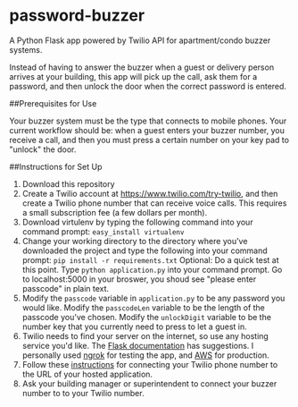 # password-buzzer
A Python Flask app powered by Twilio API for apartment/condo buzzer systems. 

Instead of having to answer the buzzer when a guest or delivery person arrives at your building, this app will pick up the call, ask them for a password, and then unlock the door when the correct password is entered. 

##Prerequisites for Use

Your buzzer system must be the type that connects to mobile phones. Your current workflow should be: when a guest enters your buzzer number, you receive a call, and then you must press a certain number on your key pad to "unlock" the door. 

##Instructions for Set Up

1. Download this repository
2. Create a Twilio account at https://www.twilio.com/try-twilio, and then create a Twilio phone number that can receive voice calls. This requires a small subscription fee (a few dollars per month).
3. Download virtulenv by typing the following command into your command prompt: 
`easy_install virtualenv`
4. Change your working directory to the directory where you've downloaded the project and type the following into your command prompt:
`pip install -r requirements.txt`
Optional: Do a quick test at this point. Type `python application.py` into your command prompt. Go to localhost:5000 in your broswer, you shoud see "please enter passcode" in plain text. 
5. Modify the `passcode` variable in `application.py` to be any password you would like. Modify the `passcodeLen` variable to be the length of the passcode you've chosen. Modify the `unlockDigit` variable to be the number key that you currently need to press to let a guest in.
6. Twilio needs to find your server on the internet, so use any hosting service you'd like. The [Flask documentation](http://flask.pocoo.org/docs/0.10/quickstart/#quickstart-deployment) has suggestions. I personally used [ngrok](https://ngrok.com/) for testing the app, and [AWS](http://docs.aws.amazon.com/elasticbeanstalk/latest/dg/create-deploy-python-flask.html) for production.
7. Follow these [instructions](https://www.twilio.com/help/faq/voice/how-do-i-assign-my-twilio-number-to-my-voice-application) for connecting your Twilio phone number to the URL of your hosted application. 
8. Ask your building manager or superintendent to connect your buzzer number to to your Twilio number. 
